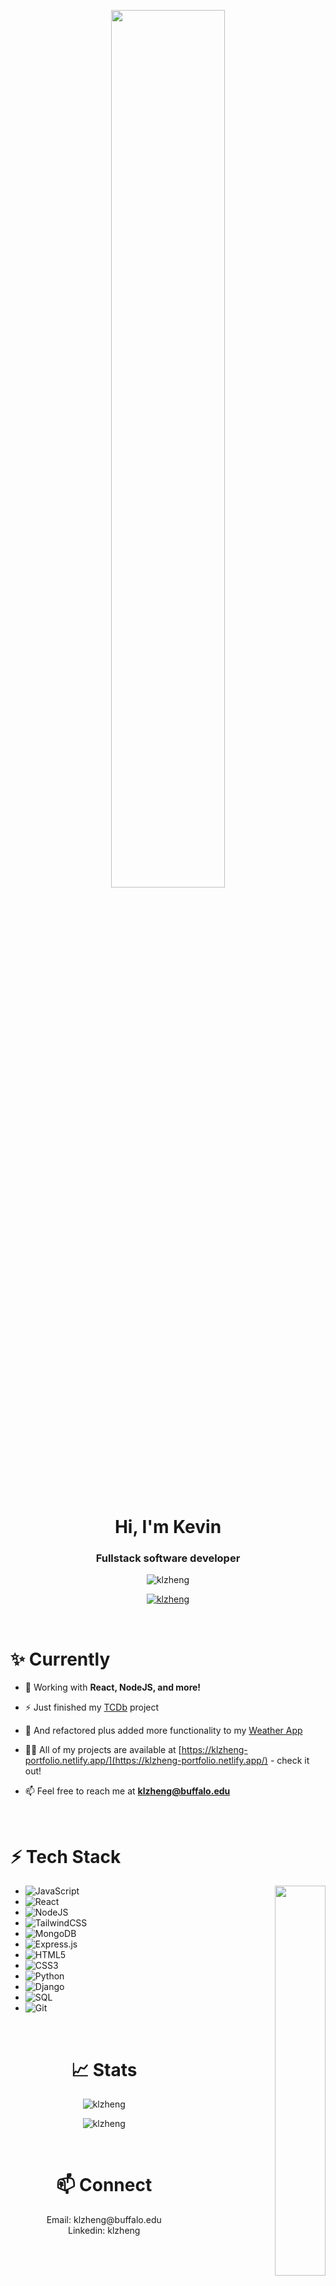 
<p align="center">
<img width="60%"  src="https://www.sbr-technologies.com/wp-content/uploads/2021/06/mern.png"/>
</p>

<br/>

<h1 align="center">Hi, I'm Kevin</h1>
<h3 align="center">Fullstack software developer</h3>

<p align="center"> 
<img src="https://komarev.com/ghpvc/?username=klzheng&label=Profile%20views&color=03969c&style=flat" alt="klzheng" /> 

</p>


<p align="center"> <a href="https://github.com/ryo-ma/github-profile-trophy"><img src="https://github-profile-trophy.vercel.app/?username=klzheng&theme=gruvbox&margin-w=15&margin-h=15&no-frame=true&column=3&title=Joined2020,Commits,Repositories,Stars,Issues,PullRequest" alt="klzheng" /></a> </p>

<br/>


<h1 align="left">✨ Currently</h1>
<p align="left">

- 🌱 Working with **React, NodeJS, and more!**

- ⚡ Just finished my [TCDb](https://thecinemadb.netlify.app/) project 

- 🧲 And refactored plus added more functionality to my [Weather App](https://klzheng-weather.netlify.app/)

- 👨‍💻 All of my projects are available at [https://klzheng-portfolio.netlify.app/](https://klzheng-portfolio.netlify.app/) - check it out!

- 📫 Feel free to reach me at **klzheng@buffalo.edu**
</p>
<br/>


<h1 align="left">⚡ Tech Stack</h1>

<p align="right">
<img align="right" width="40%" src="https://i.pinimg.com/originals/e8/f4/53/e8f453469a3ec97ecd354df465d73913.gif">
</p>

- ![JavaScript](https://img.shields.io/badge/javascript-%23323330.svg?style=for-the-badge&logo=javascript&logoColor=%23F7DF1E)
- ![React](https://img.shields.io/badge/react-%2320232a.svg?style=for-the-badge&logo=react&logoColor=%2361DAFB)
- ![NodeJS](https://img.shields.io/badge/node.js-6DA55F?style=for-the-badge&logo=node.js&logoColor=white)
- ![TailwindCSS](https://img.shields.io/badge/tailwindcss-%2338B2AC.svg?style=for-the-badge&logo=tailwind-css&logoColor=white)
- ![MongoDB](https://img.shields.io/badge/MongoDB-%234ea94b.svg?style=for-the-badge&logo=mongodb&logoColor=white)
- ![Express.js](https://img.shields.io/badge/express.js-%23404d59.svg?style=for-the-badge&logo=express&logoColor=%2361DAFB)
- ![HTML5](https://img.shields.io/badge/html5-%23E34F26.svg?style=for-the-badge&logo=html5&logoColor=white)
- ![CSS3](https://img.shields.io/badge/css3-%231572B6.svg?style=for-the-badge&logo=css3&logoColor=white)
- ![Python](https://img.shields.io/badge/Python-FFD43B?style=for-the-badge&logo=python&logoColor=blue)
- ![Django](https://img.shields.io/badge/Django-092E20?style=for-the-badge&logo=django&logoColor=green)
- ![SQL](https://img.shields.io/badge/Microsoft_SQL_Server-CC2927?style=for-the-badge&logo=microsoft-sql-server&logoColor=white)
- ![Git](https://img.shields.io/badge/git-%23F05033.svg?style=for-the-badge&logo=git&logoColor=white)

<br/>


<h1 align="center">📈 Stats</h1>
<p align="center"><img align="center" src="https://github-readme-stats-sigma-five.vercel.app/api/top-langs?username=klzheng&show_icons=true&theme=dark&locale=en&layout=compact" alt="klzheng" /></p>
<p align="center"><img align="center" src="https://github-readme-stats-sigma-five.vercel.app/api?username=klzheng&show_icons=true&theme=dark&locale=en" alt="klzheng" /></p>

<br/>

<h1 align="center">📫 Connect</h1>
<p align="center">
Email: klzheng@buffalo.edu <br/>
Linkedin: klzheng <br/>


</p>
